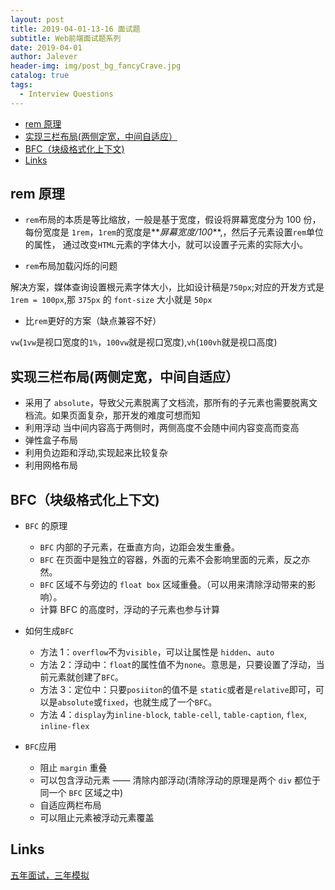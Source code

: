 ```yaml
---
layout: post
title: 2019-04-01-13-16 面试题
subtitle: Web前端面试题系列
date: 2019-04-01
author: Jalever
header-img: img/post_bg_fancyCrave.jpg
catalog: true
tags:
  - Interview Questions
---
```


- [rem 原理](#rem-%E5%8E%9F%E7%90%86)
- [实现三栏布局(两侧定宽，中间自适应）](#%E5%AE%9E%E7%8E%B0%E4%B8%89%E6%A0%8F%E5%B8%83%E5%B1%80%E4%B8%A4%E4%BE%A7%E5%AE%9A%E5%AE%BD%E4%B8%AD%E9%97%B4%E8%87%AA%E9%80%82%E5%BA%94)
- [BFC（块级格式化上下文)](#bfc%E5%9D%97%E7%BA%A7%E6%A0%BC%E5%BC%8F%E5%8C%96%E4%B8%8A%E4%B8%8B%E6%96%87)
- [Links](#links)

## rem 原理

- `rem`布局的本质是等比缩放，一般是基于宽度，假设将屏幕宽度分为 100 份，每份宽度是 `1rem`，`1rem`的宽度是**_屏幕宽度/100_**,，然后子元素设置`rem`单位的属性，
  通过改变`HTML`元素的字体大小，就可以设置子元素的实际大小。

- `rem`布局加载闪烁的问题

解决方案，媒体查询设置根元素字体大小，比如设计稿是`750px`;对应的开发方式是 `1rem = 100px`,那 `375px` 的 `font-size` 大小就是 `50px`

- 比`rem`更好的方案（缺点兼容不好）

`vw`(`1vw`是视口宽度的`1%`，`100vw`就是视口宽度),`vh`(`100vh`就是视口高度)

## 实现三栏布局(两侧定宽，中间自适应）

- 采用了 `absolute`，导致父元素脱离了文档流，那所有的子元素也需要脱离文档流。如果页面复杂，那开发的难度可想而知
- 利用浮动 当中间内容高于两侧时，两侧高度不会随中间内容变高而变高
- 弹性盒子布局
- 利用负边距和浮动,实现起来比较复杂
- 利用网格布局

## BFC（块级格式化上下文)

- `BFC` 的原理
  - `BFC` 内部的子元素，在垂直方向，边距会发生重叠。
  - `BFC` 在页面中是独立的容器，外面的元素不会影响里面的元素，反之亦然。
  - `BFC` 区域不与旁边的 `float box` 区域重叠。（可以用来清除浮动带来的影响）。
  - 计算 BFC 的高度时，浮动的子元素也参与计算
- 如何生成`BFC`

  - 方法 1：`overflow`不为`visible`，可以让属性是 `hidden`、`auto`
  - 方法 2：浮动中：`float`的属性值不为`none`。意思是，只要设置了浮动，当前元素就创建了`BFC`。
  - 方法 3：定位中：只要`posiiton`的值不是 `static`或者是`relative`即可，可以是`absolute`或`fixed`，也就生成了一个`BFC`。
  - 方法 4：`display`为`inline-block`, `table-cell`, `table-caption`, `flex`, `inline-flex`

- `BFC`应用
  - 阻止 `margin` 重叠
  - 可以包含浮动元素 —— 清除内部浮动(清除浮动的原理是两个 `div` 都位于同一个 `BFC` 区域之中)
  - 自适应两栏布局
  - 可以阻止元素被浮动元素覆盖

## Links

[五年面试，三年模拟](https://juejin.im/post/5ca0425e51882567ce181037)
